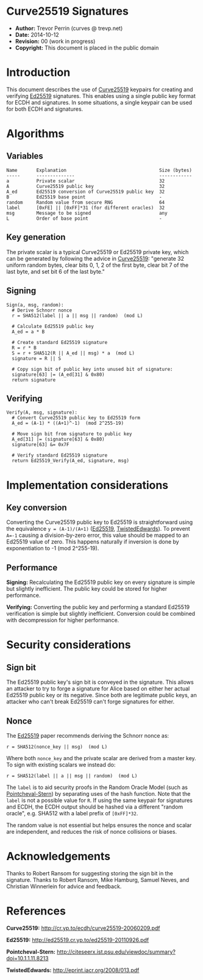 
Curve25519 Signatures
=======================

 * **Author:** Trevor Perrin (curves @ trevp.net)
 * **Date:** 2014-10-12
 * **Revision:** 00 (work in progress)
 * **Copyright:** This document is placed in the public domain

Introduction
=

This document describes the use of [Curve25519][] keypairs for
creating and verifying [Ed25519][] signatures.  This enables using a
single public key format for ECDH and signatures.  In some situations,
a single keypair can be used for both ECDH and signatures.

Algorithms
=


Variables
-

    Name       Explanation                                  Size (bytes)
    -----      --------------                               ------------
    a          Private scalar                               32
    A          Curve25519 public key                        32
    A_ed       Ed25519 conversion of Curve25519 public key  32
    B          Ed25519 base point                           -
    random     Random value from secure RNG                 64
    label      [0xFE] || [0xFF]*31 (for different oracles)  32
    msg        Message to be signed                         any
    L          Order of base point                          -

Key generation
-
The private scalar is a typical Curve25519 or Ed25519 private key,
which can be generated by following the advice in [Curve25519](#Curve25519):
"generate 32 uniform random bytes, clear bits 0, 1, 2 of the first
byte, clear bit 7 of the last byte, and set bit 6 of the last byte."

Signing
-

    Sign(a, msg, random):
      # Derive Schnorr nonce
      r = SHA512(label || a || msg || random)  (mod L)
 
      # Calculate Ed25519 public key
      A_ed = a * B

      # Create standard Ed25519 signature
      R = r * B
      S = r + SHA512(R || A_ed || msg) * a  (mod L)
      signature = R || S

      # Copy sign bit of public key into unused bit of signature:
      signature[63] |= (A_ed[31] & 0x80)
      return signature

Verifying
-

    Verify(A, msg, signature):
      # Convert Curve25519 public key to Ed25519 form
      A_ed = (A-1) * ((A+1)^-1)  (mod 2^255-19)

      # Move sign bit from signature to public key
      A_ed[31] |= (signature[63] & 0x80)
      signature[63] &= 0x7F

      # Verify standard Ed25519 signature
      return Ed25519_Verify(A_ed, signature, msg)


Implementation considerations
=

Key conversion
-

Converting the Curve25519 public key to Ed25519 is straightforward
using the equivalence `y = (A-1)/(A+1)` ([Ed25519](#Ed25519),
[TwistedEdwards][]).  To prevent `A=-1` causing a division-by-zero
error, this value should be mapped to an Ed25519 value of zero.  This
happens naturally if inversion is done by exponentiation to -1 (mod
2^255-19).

Performance
-
**Signing:** Recalculating the Ed25519 public key on every signature
is simple but slightly inefficient. The public key could be stored for
higher performance.

**Verifying:** Converting the public key and performing a standard
Ed25519 verification is simple but slightly
inefficient.  Conversion could be combined with decompression for
higher performance.

Security considerations
=

Sign bit
-
The Ed25519 public key's sign bit is conveyed in the signature.  This
allows an attacker to try to forge a signature for Alice based on
either her actual Ed25519 public key or its negative.  Since both are
legitimate public keys, an attacker who can't break Ed25519 can't
forge signatures for either.

Nonce
-
The [Ed25519][] paper recommends deriving the Schnorr nonce as:

    r = SHA512(nonce_key || msg)  (mod L)

Where both `nonce_key` and the private scalar are derived from a
master key.  To sign with existing scalars we instead do:

    r = SHA512(label || a || msg || random)  (mod L)

The `label` is to aid security proofs in the Random Oracle Model (such
as [Pointcheval-Stern][]) by separating uses of the hash function.
Note that the `label` is not a possible value for `R`.  If using the
same keypair for signatures and ECDH, the ECDH output should be hashed
via a different "random oracle", e.g. SHA512 with a label prefix of
`[0xFF]*32`.

The random value is not essential but helps ensures the nonce and
scalar are independent, and reduces the risk of nonce collisions or
biases.

Acknowledgements
=
Thanks to Robert Ransom for suggesting storing the sign bit in the
signature.  Thanks to Robert Ransom, Mike Hamburg, Samuel Neves, and Christian
Winnerlein for advice and feedback.

References
=
[Curve25519]: #Curve25519
<a name="Curve25519">**Curve25519:**</a>
<http://cr.yp.to/ecdh/curve25519-20060209.pdf>

[Ed25519]: #Ed25519
<a name="Ed25519">**Ed25519:**</a> <http://ed25519.cr.yp.to/ed25519-20110926.pdf>

[Pointcheval-Stern]: #Pointcheval-Stern
<a name="Pointcheval-Stern">**Pointcheval-Stern:**</a>
<http://citeseerx.ist.psu.edu/viewdoc/summary?doi=10.1.1.11.8213>

[TwistedEdwards]: #TwistedEdwards
<a name="TwistedEdwards">**TwistedEdwards:**</a>
<http://eprint.iacr.org/2008/013.pdf>
